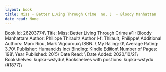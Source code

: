 ```yaml
---
layout: book
title: Miss - Better Living Through Crime  no. 1  - Bloody Manhattan
date_read: None
---
```


Book Id: 26203774\ 
Title: Miss: Better Living Through Crime #1 : Bloody Manhattan\ 
Author: Philippe Thirault\ 
Author l-f: Thirault, Philippe\ 
Additional Authors: Marc Riou, Mark Vigouroux\ 
ISBN: \ 
My Rating: 0\ 
Average Rating: 3.70\ 
Publisher: Humanoids Inc\ 
Binding: Kindle Edition\ 
Number of Pages: 198\ 
Year Published: 2015\ 
Date Read: \ 
Date Added: 2020/10/21\ 
Bookshelves: kupka-wstydu\ 
Bookshelves with positions: kupka-wstydu (#1877)\ 

